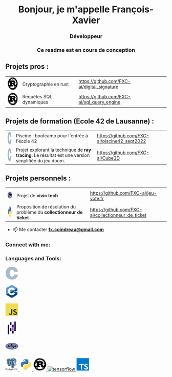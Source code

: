 <h1 align="center">Bonjour, je m'appelle François-Xavier</h1>
<h3 align="center">Développeur</h3>
<h3 align="center">Ce readme est en cours de conception</h3>

## Projets pros :

|       |      |      |
|---    |:--   |---   |
| <img src="https://raw.githubusercontent.com/devicons/devicon/master/icons/rust/rust-plain.svg" alt="rust" width="40" height="40"/> | Cryptographie en rust |https://github.com/FXC-ai/digital_signature |
|<img src="https://raw.githubusercontent.com/devicons/devicon/master/icons/rust/rust-plain.svg" alt="rust" width="40" height="40"/>|Requêtes SQL dynamiques|https://github.com/FXC-ai/sql_query_engine|


## Projets de formation (Ecole 42 de Lausanne) :

|       |      |      |
|---    |:--   |---   |
|<img src="https://raw.githubusercontent.com/devicons/devicon/master/icons/c/c-original.svg" alt="c" width="40" height="40"/>|Piscine : bootcamp pour l'entrée à l'école 42 |https://github.com/FXC-ai/piscine42_sept2022|
|<img src="https://raw.githubusercontent.com/devicons/devicon/master/icons/c/c-original.svg" alt="c" width="40" height="40"/>| Projet explorant la technique de **ray tracing**. Le résultat est une version simplifiée du jeu doom. | https://github.com/FXC-ai/Cube3D |

## Projets personnels :

|       |      |      |
|---    |:--   |---   |
|<img src="https://raw.githubusercontent.com/devicons/devicon/master/icons/php/php-original.svg" alt="php" width="40" height="40"/> |Projet de **civic tech** | https://github.com/FXC-ai/jeu-vote.fr|
|<img src="https://raw.githubusercontent.com/devicons/devicon/master/icons/python/python-original.svg" alt="python" width="40" height="40"/>|Proposition de résolution du problème du **collectionneur de ticket**|https://github.com/FXC-ai/collectionneur_de_ticket|




- 📫 Me contacter **fx.coindreau@gmail.com**

<h3 align="left">Connect with me:</h3>
<p align="left">
</p>

<h3 align="left">Languages and Tools:</h3>
<p align="left"> 
  <a href="https://www.cprogramming.com/" target="_blank" rel="noreferrer"> <img src="https://raw.githubusercontent.com/devicons/devicon/master/icons/c/c-original.svg" alt="c" width="40" height="40"/> </a>
  
  <a href="https://www.w3schools.com/cpp/" target="_blank" rel="noreferrer"> <img src="https://raw.githubusercontent.com/devicons/devicon/master/icons/cplusplus/cplusplus-original.svg" alt="cplusplus" width="40" height="40"/> </a>
  
  <a href="https://developer.mozilla.org/en-US/docs/Web/JavaScript" target="_blank" rel="noreferrer"> <img src="https://raw.githubusercontent.com/devicons/devicon/master/icons/javascript/javascript-original.svg" alt="javascript" width="40" height="40"/> </a>
  
  <a href="https://pandas.pydata.org/" target="_blank" rel="noreferrer"> <img src="https://raw.githubusercontent.com/devicons/devicon/2ae2a900d2f041da66e950e4d48052658d850630/icons/pandas/pandas-original.svg" alt="pandas" width="40" height="40"/> </a>
  
  <a href="https://www.php.net" target="_blank" rel="noreferrer"> <img src="https://raw.githubusercontent.com/devicons/devicon/master/icons/php/php-original.svg" alt="php" width="40" height="40"/> </a>
  
  <a href="https://www.postgresql.org" target="_blank" rel="noreferrer"> <img src="https://raw.githubusercontent.com/devicons/devicon/master/icons/postgresql/postgresql-original-wordmark.svg" alt="postgresql" width="40" height="40"/> </a> 
  <a href="https://www.python.org" target="_blank" rel="noreferrer"> <img src="https://raw.githubusercontent.com/devicons/devicon/master/icons/python/python-original.svg" alt="python" width="40" height="40"/> </a> 
  <a href="https://www.rust-lang.org" target="_blank" rel="noreferrer"> <img src="https://raw.githubusercontent.com/devicons/devicon/master/icons/rust/rust-plain.svg" alt="rust" width="40" height="40"/> </a> 
  <a href="https://www.tensorflow.org" target="_blank" rel="noreferrer"> <img src="https://www.vectorlogo.zone/logos/tensorflow/tensorflow-icon.svg" alt="tensorflow" width="40" height="40"/> </a> 
  <a href="https://www.typescriptlang.org/" target="_blank" rel="noreferrer"> <img src="https://raw.githubusercontent.com/devicons/devicon/master/icons/typescript/typescript-original.svg" alt="typescript" width="40" height="40"/> </a> </p>

